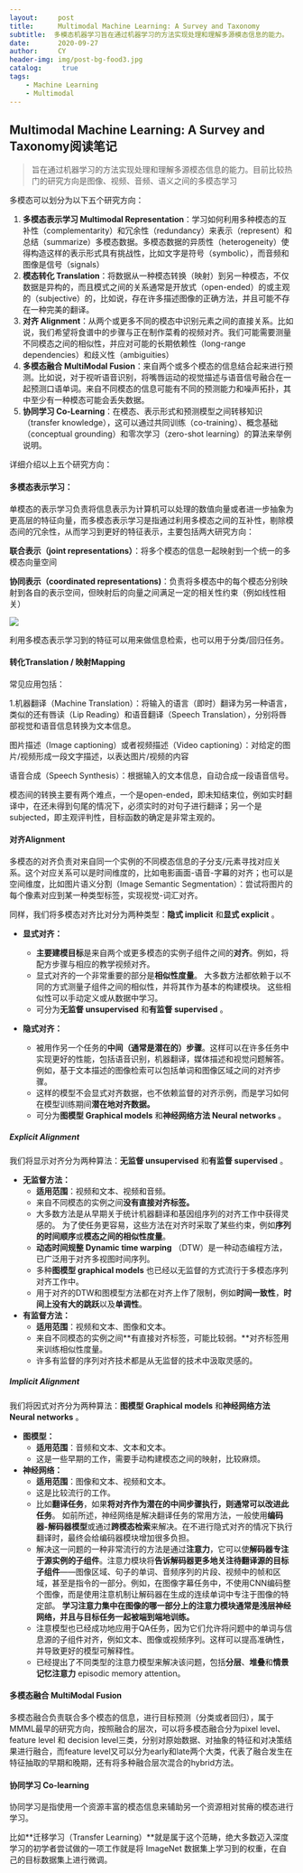 ```yaml
---
layout:     post
title:      Multimodal Machine Learning: A Survey and Taxonomy
subtitle:  多模态机器学习旨在通过机器学习的方法实现处理和理解多源模态信息的能力。
date:       2020-09-27
author:     CY
header-img: img/post-bg-food3.jpg
catalog: 	 true
tags:
    - Machine Learning
    - Multimodal
---
```


## Multimodal Machine Learning: A Survey and Taxonomy阅读笔记

> 旨在通过机器学习的方法实现处理和理解多源模态信息的能力。目前比较热门的研究方向是图像、视频、音频、语义之间的多模态学习

多模态可以划分为以下五个研究方向：

1. **多模态表示学习 Multimodal Representation**：学习如何利用多种模态的互补性（complementarity）和冗余性（redundancy）来表示（represent）和总结（summarize）多模态数据。多模态数据的异质性（heterogeneity）使得构造这样的表示形式具有挑战性，比如文字是符号（symbolic），而音频和图像是信号（signals）
2. **模态转化 Translation**：将数据从一种模态转换（映射）到另一种模态，不仅数据是异构的，而且模式之间的关系通常是开放式（open-ended）的或主观的（subjective）的，比如说，存在许多描述图像的正确方法，并且可能不存在一种完美的翻译。
3. **对齐 Alignment**：从两个或更多不同的模态中识别元素之间的直接关系。比如说，我们希望将食谱中的步骤与正在制作菜肴的视频对齐。我们可能需要测量不同模态之间的相似性，并应对可能的长期依赖性（long-range dependencies）和歧义性（ambiguities）
4. **多模态融合 MultiModal Fusion**：来自两个或多个模态的信息结合起来进行预测。比如说，对于视听语音识别，将嘴唇运动的视觉描述与语音信号融合在一起预测口语单词。来自不同模态的信息可能有不同的预测能力和噪声拓扑，其中至少有一种模态可能会丢失数据。
5. **协同学习 Co-Learning**：在模态、表示形式和预测模型之间转移知识（transfer knowledge），这可以通过共同训练（co-training）、概念基础（conceptual grounding）和零次学习（zero-shot learning）的算法来举例说明。

详细介绍以上五个研究方向：

#### 多模态表示学习：

单模态的表示学习负责将信息表示为计算机可以处理的数值向量或者进一步抽象为更高层的特征向量，而多模态表示学习是指通过利用多模态之间的互补性，剔除模态间的冗余性，从而学习到更好的特征表示，主要包括两大研究方向：

**联合表示（joint representations）**：将多个模态的信息一起映射到一个统一的多模态向量空间

**协同表示（coordinated representations)**：负责将多模态中的每个模态分别映射到各自的表示空间，但映射后的向量之间满足一定的相关性约束（例如线性相关）

![](https://i.loli.net/2020/09/23/evrz3qwZRan8Kpi.jpg)

利用多模态表示学习到的特征可以用来做信息检索，也可以用于分类/回归任务。

#### 转化Translation / 映射Mapping

常见应用包括：

1.机器翻译（Machine Translation）：将输入的语言（即时）翻译为另一种语言，类似的还有唇读（Lip Reading）和语音翻译（Speech Translation），分别将唇部视觉和语音信息转换为文本信息。

图片描述（Image captioning）或者视频描述（Video captioning）：对给定的图片/视频形成一段文字描述，以表达图片/视频的内容

语音合成（Speech Synthesis）：根据输入的文本信息，自动合成一段语音信号。

模态间的转换主要有两个难点，一个是open-ended，即未知结束位，例如实时翻译中，在还未得到句尾的情况下，必须实时的对句子进行翻译；另一个是subjected，即主观评判性，目标函数的确定是非常主观的。

#### 对齐Alignment

多模态的对齐负责对来自同一个实例的不同模态信息的子分支/元素寻找对应关系。这个对应关系可以是时间维度的，比如电影画面-语音-字幕的对齐；也可以是空间维度，比如图片语义分割（Image Semantic Segmentation）：尝试将图片的每个像素对应到某一种类型标签，实现视觉-词汇对齐。

同样，我们将多模态对齐比对分为两种类型：**隐式 implicit** 和**显式 explicit** 。

- **显式对齐：**

  - **主要建模目标**是来自两个或更多模态的实例子组件之间的**对齐**。例如，将配方步骤与相应的教学视频对齐。
  - 显式对齐的一个非常重要的部分是**相似性度量**。 大多数方法都依赖于以不同的方式测量子组件之间的相似性，并将其作为基本的构建模块。 这些相似性可以手动定义或从数据中学习。
  - 可分为**无监督 unsupervised** 和**有监督 supervised** 。

- **隐式对齐：**

  - 被用作另一个任务的**中间（通常是潜在的）步骤**。这样可以在许多任务中实现更好的性能，包括语音识别，机器翻译，媒体描述和视觉问题解答。例如，基于文本描述的图像检索可以包括单词和图像区域之间的对齐步骤。
  - 这样的模型不会显式对齐数据，也不依赖监督的对齐示例，而是学习如何在模型训练期间**潜在地对齐数据。**
  - 可分为**图模型 Graphical models** 和**神经网络方法 Neural networks** 。

##### Explicit Alignment

我们将显示对齐分为两种算法：**无监督 unsupervised** 和**有监督 supervised** 。

- **无监督方法：**
  - **适用范围**：视频和文本、视频和音频。
  - 来自不同模态的实例之间**没有直接对齐标签。**
  - 大多数方法是从早期关于统计机器翻译和基因组序列的对齐工作中获得灵感的。 为了使任务更容易，这些方法在对齐时采取了某些约束，例如**序列的时间顺序**或**模态之间的相似性度量**。
  - **动态时间规整 Dynamic time warping** （DTW）是一种动态编程方法，已广泛用于对齐多视图时间序列。
  - 多种**图模型 graphical models** 也已经以无监督的方式流行于多模态序列对齐工作中。
  - 用于对齐的DTW和图模型方法都在对齐上作了限制，例如**时间一致性**，**时间上没有大的跳跃**以及**单调性**。
- **有监督方法：**
  - **适用范围**：视频和文本、图像和文本。
  - 来自不同模态的实例之间**有直接对齐标签，可能比较弱。**对齐标签用来训练相似性度量。
  - 许多有监督的序列对齐技术都是从无监督的技术中汲取灵感的。

##### Implicit Alignment

我们将因式对齐分为两种算法：**图模型 Graphical models** 和**神经网络方法 Neural networks** 。

- **图模型：**
  - **适用范围**：音频和文本、文本和文本。
  - 这是一些早期的工作，需要手动构建模态之间的映射，比较麻烦。
- **神经网络：**
  - **适用范围**：图像和文本、视频和文本。
  - 这是比较流行的工作。
  - 比如**翻译任务**，如果**将对齐作为潜在的中间步骤执行，则通常可以改进此任务**。 如前所述，神经网络是解决翻译任务的常用方法，一般使用**编码器-解码器模型**或通过**跨模态检索**来解决。在不进行隐式对齐的情况下执行翻译时，最终会给编码器模块增加很多负担。
  - 解决这一问题的一种非常流行的方法是通过**注意力**，它可以使**解码器专注于源实例的子组件**。注意力模块将**告诉解码器更多地关注待翻译源的目标子组件**——图像区域、句子的单词、音频序列的片段、视频中的帧和区域，甚至是指令的一部分。例如，在图像字幕任务中，不使用CNN编码整个图像，而是使用注意机制让解码器在生成的连续单词中专注于图像的特定部。 **学习注意力集中在图像的哪一部分上的注意力模块通常是浅层神经网络，并且与目标任务一起被端到端地训练。**
  - 注意模型也已经成功地应用于QA任务，因为它们允许将问题中的单词与信息源的子组件对齐，例如文本、图像或视频序列。这样可以提高准确性，并导致更好的模型可解释性。
  - 已经提出了不同类型的注意力模型来解决该问题，包括**分层**、**堆叠**和**情景记忆注意力** episodic memory attention。

#### 多模态融合 MultiModal Fusion

多模态融合负责联合多个模态的信息，进行目标预测（分类或者回归），属于MMML最早的研究方向，按照融合的层次，可以将多模态融合分为pixel level、feature level 和 decision level三类，分别对原始数据、对抽象的特征和对决策结果进行融合，而feature level又可以分为early和late两个大类，代表了融合发生在特征抽取的早期和晚期，还有将多种融合层次混合的hybrid方法。

#### 协同学习 Co-learning

协同学习是指使用一个资源丰富的模态信息来辅助另一个资源相对贫瘠的模态进行学习。

比如**迁移学习（Transfer Learning）**就是属于这个范畴，绝大多数迈入深度学习的初学者尝试做的一项工作就是将 ImageNet 数据集上学习到的权重，在自己的目标数据集上进行微调。

